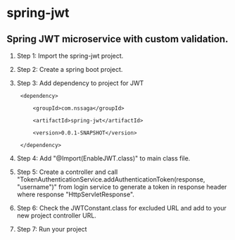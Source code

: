 # spring-jwt
## Spring JWT microservice with custom validation.

1. Step 1: Import the spring-jwt project.

2. Step 2: Create a spring boot project.

3. Step 3: Add dependency to project for JWT

		<dependency>

			<groupId>com.nssaga</groupId>

			<artifactId>spring-jwt</artifactId>

			<version>0.0.1-SNAPSHOT</version>

		</dependency>

4. Step 4: Add "@Import(EnableJWT.class)" to main class file.

5. Step 5: Create a controller and call "TokenAuthenticationService.addAuthenticationToken(response, "username")" from login service to generate a token in response header where response "HttpServletResponse".

6. Step 6: Check the JWTConstant.class for excluded URL and add to your new project controller URL.

7. Step 7: Run your project
		